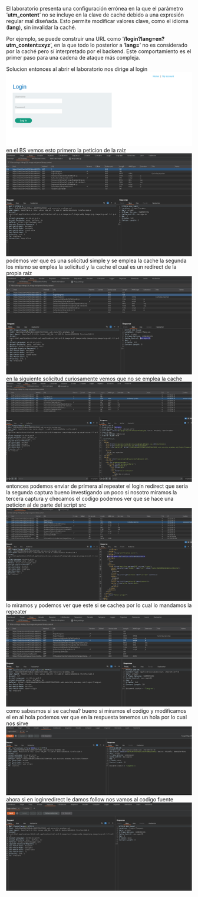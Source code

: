 El laboratorio presenta una configuración errónea en la que el parámetro ‘**utm_content**‘ no se incluye en la clave de caché debido a una expresión regular mal diseñada. Esto permite modificar valores clave, como el idioma (**lang**), sin invalidar la caché.

Por ejemplo, se puede construir una URL como ‘**/login?lang=en?utm_content=xyz**‘, en la que todo lo posterior a ‘**lang=**‘ no es considerado por la caché pero sí interpretado por el backend. Este comportamiento es el primer paso para una cadena de ataque más compleja.

Solucion
entonces al abrir el laboratorio nos dirige al login
![Pasted_image_20250822192752.png](Imagenes/Pasted_image_20250822192752.png)
en el BS vemos esto
primero la peticion de la raiz
![Pasted_image_20250822192924.png](Imagenes/Pasted_image_20250822192924.png)
podemos ver que es una solicitud simple y se emplea la cache
la segunda los mismo se emplea la solicitud y la cache el cual es un redirect de la propia raiz
![Pasted_image_20250822193029.png](Imagenes/Pasted_image_20250822193029.png)
en la siguiente solicitud curiosamente vemos que no se emplea la cache
![Pasted_image_20250822193109.png](Imagenes/Pasted_image_20250822193109.png)
entonces podemos enviar de primera al repeater el login redirect que seria la segunda captura
bueno investigando un poco si nosotro miramos la tercera captura y checamos el codigo podemos ver que se hace una peticion al de parte del script src
![Pasted_image_20250822193751.png](Imagenes/Pasted_image_20250822193751.png)
lo miramos
y podemos ver que este si se cachea por lo cual lo mandamos la repeater
![Pasted_image_20250822193846.png](Imagenes/Pasted_image_20250822193846.png)
como sabesmos si se cachea?
bueno si miramos el codigo y modificamos el en al hola podemos ver que en la respuesta tenemos un hola por lo cual nos sirve
![Pasted_image_20250822194037.png](Imagenes/Pasted_image_20250822194037.png)
ahora si en loginredirect le damos follow  nos vamos al codigo fuente
![Pasted_image_20250822194259.png](Imagenes/Pasted_image_20250822194259.png)
